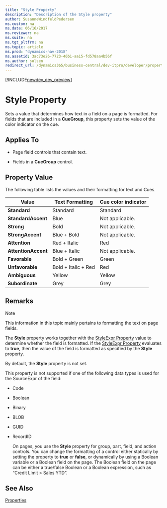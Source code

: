 ```yaml
---
title: "Style Property"
description: "Description of the Style property"
author: SusanneWindfeldPedersen
ms.custom: na
ms.date: 06/16/2017
ms.reviewer: na
ms.suite: na
ms.tgt_pltfrm: na
ms.topic: article
ms.prod: "dynamics-nav-2018"
ms.assetid: 3ac73e26-7723-46b1-aa15-fd578aa4b56f
ms.author: solsen
redirect_url: /dynamics365/business-central/dev-itpro/developer/properties/devenv-properties
---
```


[!INCLUDE[newdev_dev_preview](../includes/newdev_dev_preview.md)]

# Style Property
Sets a value that determines how text in a field on a page is formatted. For fields that are included in a **CueGroup**, this property sets the value of the color indicator on the cue.  

## Applies To  

-   Page field controls that contain text.  

-   Fields in a **CueGroup** control.  

## Property Value  
 The following table lists the values and their formatting for text and Cues.  

|Value|Text Formatting|Cue color indicator|  
|-----------|---------------------|-------------------------|  
|**Standard**|Standard|Standard|  
|**StandardAccent**|Blue|Not applicable.|  
|**Strong**|Bold|Not applicable.|  
|**StrongAccent**|Blue + Bold|Not applicable.|  
|**Attention**|Red + Italic|Red|  
|**AttentionAccent**|Blue + Italic|Not applicable.|  
|**Favorable**|Bold + Green|Green|  
|**Unfavorable**|Bold + Italic + Red|Red|  
|**Ambiguous**|Yellow|Yellow|  
|**Subordinate**|Grey|Grey|  

## Remarks  

> [!NOTE]  
>  This information in this topic mainly pertains to formatting the text on page fields. <!-- For information about how to use the **Style** property for configuring Cues, see [How to: Set Up Colored Indicators on Cues by Using the Style and StyleExpr Property](devenv-How-to-Set-Up-Colored-Indicators-on-Cues-by-Using-the-Style-and-StyleExpr-Property.md).  -->

 The **Style** property works together with the [StyleExpr Property](devenv-styleexpr-property.md) value to determine whether the field is formatted. If the [StyleExpr Property](devenv-styleexpr-property.md) evaluates to **true**, then the value of the field is formatted as specified by the **Style** property.  

 By default, the **Style** property is not set.  

 This property is not supported if one of the following data types is used for the SourceExpr of the field:  

- Code  

- Boolean  

- Binary  

- BLOB  

- GUID  

- RecordID  

  On pages, you use the **Style** property for group, part, field, and action controls. You can change the formatting of a control either statically by setting the property to **true** or **false**, or dynamically by using a Boolean variable or a Boolean field on the page. The Boolean field on the page can be either a true/false Boolean or a Boolean expression, such as “Credit Limit > Sales YTD”.  

## See Also  
 <!-- [How to: Style Field Text on a Page](../devenv-How-to-Style-Field-Text-on-a-Page.md)   -->
 [Properties](devenv-properties.md)

